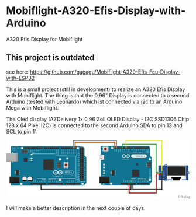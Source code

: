 # Mobiflight-A320-Efis-Display-with-Arduino
A320 Efis Display for Mobiflight

## This project is outdated
see here: https://github.com/gagagu/Mobiflight-A320-Efis-Fcu-Display-with-ESP32

This is a small project (still in development) to realize an A320 Efis Display with Mobiflight. The thing is that the 0,96" Display is connected to a second Arduino (tested with Leonardo) 
which ist connected via i2c to an Arduino Mega with Mobiflight.

The Oled display (AZDelivery 1x 0,96 Zoll OLED Display - I2C SSD1306 Chip 128 x 64 Pixel I2C) is connected to the second Arduino SDA to pin 13 and SCL to pin 11

![alt text](https://github.com/gagagu/Mobiflight-A320-Efis-Display-with-Arduino/blob/main/IMAGES/fritzing.png)

I will make a better description in the next couple of days.

